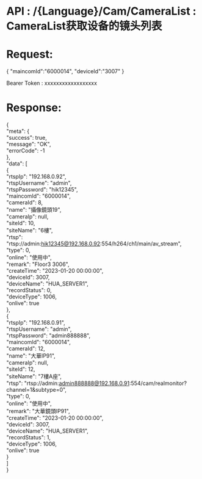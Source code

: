 # API : /{Language}/Cam/CameraList  :  CameraList获取设备的镜头列表

# Request:

{
    "maincomId":"6000014",
    "deviceId":"3007"
}
   
Bearer Token : xxxxxxxxxxxxxxxxxx

   
# Response:
   
{  
    "meta": {  
        "success": true,  
        "message": "OK",  
        "errorCode": -1  
    },  
    "data": [  
        {  
            "rtspIp": "192.168.0.92",  
            "rtspUsername": "admin",  
            "rtspPassword": "hik12345",  
            "maincomId": "6000014",  
            "cameraId": 8,  
            "name": "攝像鏡頭19",  
            "cameraIp": null,  
            "siteId": 10,  
            "siteName": "6樓",  
            "rtsp": "rtsp://admin:hik12345@192.168.0.92:554/h264/ch1/main/av_stream",  
            "type": 0,  
            "online": "使用中",  
            "remark": "Floor3  3006",  
            "createTime": "2023-01-20 00:00:00",  
            "deviceId": 3007,  
            "deviceName": "HUA_SERVER1",  
            "recordStatus": 0,  
            "deviceType": 1006,  
            "onlive": true  
        },  
        {  
            "rtspIp": "192.168.0.91",  
            "rtspUsername": "admin",  
            "rtspPassword": "admin888888",  
            "maincomId": "6000014",  
            "cameraId": 12,  
            "name": "大華IP91",  
            "cameraIp": null,  
            "siteId": 12,  
            "siteName": "7樓A座",  
            "rtsp": "rtsp://admin:admin888888@192.168.0.91:554/cam/realmonitor?channel=1&subtype=0",  
            "type": 0,  
            "online": "使用中",  
            "remark": "大華鏡頭IP91",  
            "createTime": "2023-01-20 00:00:00",  
            "deviceId": 3007,  
            "deviceName": "HUA_SERVER1",  
            "recordStatus": 1,  
            "deviceType": 1006,  
            "onlive": true  
        }  
    ]  
}  